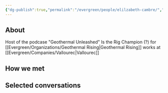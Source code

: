 ```yaml
---
{"dg-publish":true,"permalink":"/evergreen/people/elilzabeth-cambre/","tags":["people","work/proto_ventures","geo_eco"]}
---
```


## About
Host of the podcase "Geothermal Unleashed"
Is the Rig Champion (?)  for [[Evergreen/Organizations/Geothermal Rising\|Geothermal Rising]]
works at [[Evergreen/Companies/Vallourec\|Vallourec]]

## How we met


## Selected conversations
